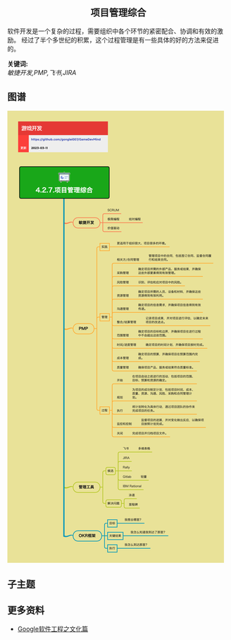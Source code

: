 <h2 align="center">项目管理综合</h2>
<p>
软件开发是一个复杂的过程，需要组织中各个环节的紧密配合、协调和有效的激励。
经过了半个多世纪的积累，这个过程管理是有一些具体的好的方法来促进的。
</p>

**关键词:**<br/> 
*敏捷开发,PMP,飞书,JIRA*

## 图谱
![图片加载中...](../exports/4.2.7.项目管理综合.png?raw=true)

## 子主题

## 更多资料
* [Google软件工程之文化篇](https://www.bmpi.dev/dev/software-engineering-at-google/culture/)